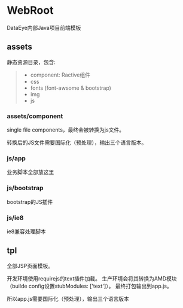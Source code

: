 # WebRoot

DataEye内部Java项目前端模板

## assets

静态资源目录，包含:

> * component: Ractive组件
> * css
> * fonts (font-awsome & bootstrap)
> * img 
> * js 

### assets/component

single file components，最终会被转换为js文件。

转换后的JS文件需要国际化（预处理），输出三个语言版本。

### js/app

业务脚本全部放这里

### js/bootstrap

bootstrap的JS插件

### js/ie8

ie8兼容处理脚本

## tpl

全部JSP页面模板。

开发环境使用requirejs的text插件加载。
生产环境会将其转换为AMD模块（builde config设置stubModules: ['text']）。
最终打包输出到app.js。

所以app.js需要国际化（预处理），输出三个语言版本

